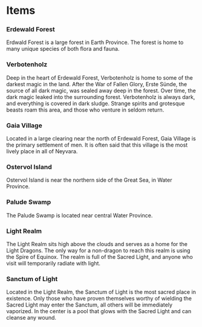 # Items

### Erdewald Forest
Erdwald Forest is a large forest in Earth Province. The forest is home to many unique species of both flora and fauna.

### Verbotenholz
Deep in the heart of Erdewald Forest, Verbotenholz  is home to some of the darkest magic in the land. After the War of Fallen Glory, Erste Sünde, the source of all dark magic, was sealed away deep in the forest. Over time, the dark magic leaked into the surrounding forest. Verbotenholz is always dark, and everything is covered in dark sludge. Strange spirits and grotesque beasts roam this area, and those who venture in seldom return.

### Gaia Village
Located in a large clearing near the north of Erdewald Forest, Gaia Village is the primary settlement of men. It is often said that this village is the most lively place in all of Neyvara.

### Ostervol Island
Ostervol Island is near the northern side of the Great Sea, in Water Province.

### Palude Swamp

The Palude Swamp is located near central Water Province.

### Light Realm
The Light Realm sits high above the clouds and serves as a home for the Light Dragons. The only way for a non-dragon to reach this realm is using the Spire of Equinox. The realm is full of the Sacred Light, and anyone who visit will temporarily radiate with light.

### Sanctum of Light
Located in the Light Realm, the Sanctum of Light is the most sacred place in existence. Only those who have proven themselves worthy of wielding the Sacred Light may enter the Sanctum, all others will be immediately vaporized. In the center is a pool that glows with the Sacred Light and can cleanse any wound.